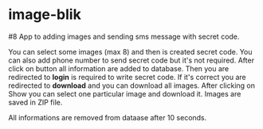 # image-blik
#8 App to adding images and sending sms message with secret code.

You can select some images (max 8) and then is created secret code. You can also add phone number to send secret code but it's not required. After click on button all information are added to database. Then you are redirected to **login** is required to write secret code. If it's correct you are redirected to **download** and you can download all images. After clicking on Show you can select one particular image and download it. Images are saved in ZIP file.

All informations are removed from dataase after 10 seconds.
